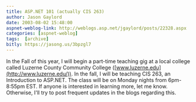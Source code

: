 ```yaml
---
title: ASP.NET 101 (actually CIS 263)
author: Jason Gaylord
date: 2003-08-02 15:48:00
aspnet-weblog-link: http://weblogs.asp.net/jgaylord/posts/22328.aspx
categories: [aspnet-weblog]
tags:  [archive]
bitly: https://jasong.us/3bpzgl7
---
```


In the Fall of this year, I will begin a part-time teaching gig at a local college called Luzerne County Community College ([www.luzerne.edu](http://www.luzerne.edu/)). In the fall, I will be teaching CIS 263, an Introduction to ASP.NET. The class will be on Monday nights from 6pm-8:55pm EST. If anyone is interested in learning more, let me know. Otherwise, I'll try to post frequent updates in the blogs regarding this.